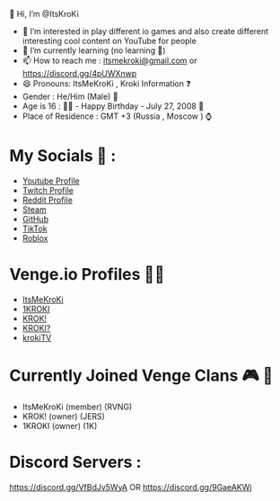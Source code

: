 👋 Hi, I’m @ItsKroKi
- 👀 I’m interested in play different io games and also create different interesting cool content on YouTube for people
- 🌱 I’m currently learning (no learning 🥲)
- 📫 How to reach me : itsmekroki@gmail.com or https://discord.gg/4pUWXnwp
- 😄 Pronouns: ItsMeKroKi , Kroki
Information ❓
- Gender : He/Him (Male) :identification_card: 
- Age is 16 : :technologist:  - Happy Birthday - July 27, 2008 :partying_face: 
- Place of Residence : GMT +3 (Russia , Moscow ) :watch: 
# My  Socials :link:   :
- [ Youtube Profile](https://www.youtube.com/channel/UCul1Bg1ftHbF2tWFyiAyFKA)
- [Twitch Profile](https://www.twitch.tv/itsmekroki)
- [Reddit Profile](https://www.reddit.com/user/ItsMeKroKi/)
- [ Steam](https://steamcommunity.com/profiles/76561199812330583/home)
- [ GitHub](https://github.com/ItsKroKi)
- [ TikTok](https://www.tiktok.com/@itskroki)
- [Roblox]( https://www.roblox.com/users/7761177435/profile)
#  Venge.io Profiles :technologist: 
-  [ItsMeKroKi](https://social.venge.io/?player#itsmekroki)
-  [1KROKI](https://social.venge.io/?player#1KROKI)
-  [KROK!](https://social.venge.io/?player#KROK!)
-  [KROKI?](https://social.venge.io/?player#KROKI?)
-  [krokiTV](https://social.venge.io/?player#krokiTV)
#  Currently Joined Venge Clans :video_game: :busts_in_silhouette: 
- ItsMeKroKi (member) (RVNG)
- KROK! (owner) (JERS)
- 1KROKI (owner) (1K)
#  Discord Servers :
https://discord.gg/VfBdJv5WyA OR
https://discord.gg/9GaeAKWj
